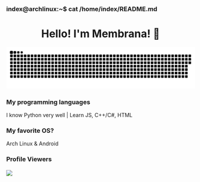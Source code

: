 ### index@archlinux:~$ cat /home/index/README.md

<h1 align="center">Hello! I'm Membrana! 👋</h1>

<p align="center">
 <img width="600" src="snake.svg" alt="snake"/>
</p>

### My programming languages
I know Python very well | Learn JS, C++/C#, HTML

### My favorite OS?
Arch Linux & Android

### Profile Viewers
<img align="center" src="https://profile-counter.glitch.me/{indexname}/count.svg"/></p> 
